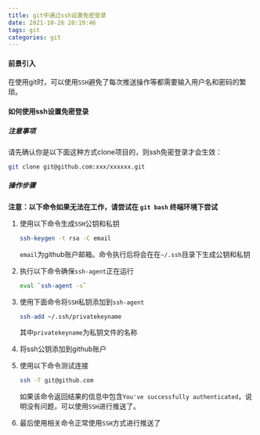 ```yaml
---
title: git中通过ssh设置免密登录
date: 2021-10-26 20:19:46
tags: git
categories: git
---
```

#### 前景引入

在使用git时，可以使用`SSH`避免了每次推送操作等都需要输入用户名和密码的繁琐。

#### 如何使用ssh设置免密登录

##### 注意事项
请先确认你是以下面这种方式clone项目的，则ssh免密登录才会生效：

```bash
git clone git@github.com:xxx/xxxxxx.git
```
##### 操作步骤
**注意：以下命令如果无法在工作，请尝试在 `git bash` 终端环境下尝试**

1. 使用以下命令生成`SSH`公钥和私钥

   ```bash
   ssh-keygen -t rsa -C email
   ```

   `email`为github账户邮箱。命令执行后将会在在`~/.ssh`目录下生成公钥和私钥


2. 执行以下命令确保`ssh-agent`正在运行

   ```bash
   eval `ssh-agent -s`
   ```

3. 使用下面命令将`SSH`私钥添加到`ssh-agent`

   ```bash
   ssh-add ~/.ssh/privatekeyname
   ```

   其中`privatekeyname`为私钥文件的名称


4. 将ssh公钥添加到github账户


5. 使用以下命令测试连接

   ```bash
   ssh -T git@github.com
   ```

   如果该命令返回结果的信息中包含`You've successfully authenticated`，说明没有问题，可以使用`SSH`进行推送了。


6. 最后使用相关命令正常使用`SSH`方式进行推送了

